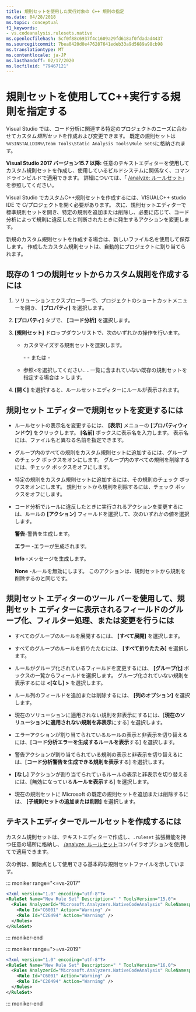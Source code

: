 ```yaml
---
title: 規則セットを使用した実行対象の C++ 規則の指定
ms.date: 04/28/2018
ms.topic: conceptual
f1_keywords:
- vs.codeanalysis.rulesets.native
ms.openlocfilehash: 5cf0f88c6937f4c1609a29fd618af0fdadad4437
ms.sourcegitcommit: 7bea0420d0e476287641edeb33a9d5689a98cb98
ms.translationtype: MT
ms.contentlocale: ja-JP
ms.lasthandoff: 02/17/2020
ms.locfileid: "79467121"
---
```

# <a name="use-rule-sets-to-specify-the-c-rules-to-run"></a>規則セットを使用してC++実行する規則を指定する

Visual Studio では、コード分析に関連する特定のプロジェクトのニーズに合わせてカスタム*規則セット*を作成および変更できます。 既定の規則セットは `%VSINSTALLDIR%\Team Tools\Static Analysis Tools\Rule Sets`に格納されます。

**Visual Studio 2017 バージョン15.7 以降:** 任意のテキストエディターを使用してカスタム規則セットを作成し、使用しているビルドシステムに関係なく、コマンドラインビルドで適用できます。 詳細については、「 [/analyze: ルールセット](/cpp/build/reference/analyze-code-analysis)」を参照してください。

Visual Studio でカスタムC++規則セットを作成するには、VISUALC++ studio IDE で C/プロジェクトを開く必要があります。 次に、規則セットエディターで標準規則セットを開き、特定の規則を追加または削除し、必要に応じて、コード分析によって規則に違反したと判断されたときに発生するアクションを変更します。

新規のカスタム規則セットを作成する場合は、新しいファイル名を使用して保存します。 作成したカスタム規則セットは、自動的にプロジェクトに割り当てられます。

## <a name="to-create-a-custom-rule-from-a-single-existing-rule-set"></a>既存の 1 つの規則セットからカスタム規則を作成するには

1. ソリューションエクスプローラーで、プロジェクトのショートカットメニューを開き、 **[プロパティ]** を選択します。

1. **[プロパティ]** タブで、 **[コード分析]** を選択します。

1. **[規則セット]** ドロップダウンリストで、次のいずれかの操作を行います。

   - カスタマイズする規則セットを選択します。

     \- - または -

   - 参照\<を選択してください.. **.** 一覧に含まれていない既存の規則セットを指定する場合は > します。

1. **[開く]** を選択すると、ルールセットエディターにルールが表示されます。

## <a name="to-modify-a-rule-set-in-the-rule-set-editor"></a>規則セット エディターで規則セットを変更するには

- ルールセットの表示名を変更するには、 **[表示]** メニューの **[プロパティウィンドウ]** をクリックします。 **[名前]** ボックスに表示名を入力します。 表示名には、ファイル名と異なる名前を指定できます。

- グループ内のすべての規則をカスタム規則セットに追加するには、グループのチェック ボックスをオンにします。 グループ内のすべての規則を削除するには、チェック ボックスをオフにします。

- 特定の規則をカスタム規則セットに追加するには、その規則のチェック ボックスをオンにします。 規則セットから規則を削除するには、チェック ボックスをオフにします。

- コード分析でルールに違反したときに実行されるアクションを変更するには、ルールの **[アクション]** フィールドを選択して、次のいずれかの値を選択します。

     **警告**-警告を生成します。

     **エラー** -エラーが生成されます。

     **Info** -メッセージを生成します。

     **None** -ルールを無効にします。 このアクションは、規則セットから規則を削除するのと同じです。

## <a name="to-group-filter-or-change-the-fields-in-the-rule-set-editor-by-using-the-rule-set-editor-toolbar"></a>規則セット エディターのツール バーを使用して、規則セット エディターに表示されるフィールドのグループ化、フィルター処理、または変更を行うには

- すべてのグループのルールを展開するには、 **[すべて展開]** を選択します。

- すべてのグループのルールを折りたたむには、 **[すべて折りたたみ]** を選択します。

- ルールがグループ化されているフィールドを変更するには、 **[グループ化]** ボックスの一覧からフィールドを選択します。 グループ化されていない規則を表示するには **\<[なし] >** を選択します。

- ルール列のフィールドを追加または削除するには、 **[列のオプション]** を選択します。

- 現在のソリューションに適用されない規則を非表示にするには、[**現在のソリューションに適用されない規則を非表示**にする] を選択します。

- エラーアクションが割り当てられているルールの表示と非表示を切り替えるには、[**コード分析エラーを生成するルールを表示**する] を選択します。

- 警告アクションが割り当てられている規則の表示と非表示を切り替えるには、[**コード分析警告を生成できる規則を表示**する] を選択します。

- **[なし**] アクションが割り当てられているルールの表示と非表示を切り替えるには、[無効になっている**ルールを表示**する] を選択します。

- 現在の規則セットに Microsoft の既定の規則セットを追加または削除するには、 **[子規則セットの追加または削除]** を選択します。

## <a name="to-create-a-rule-set-in-a-text-editor"></a>テキストエディターでルールセットを作成するには

カスタム規則セットは、テキストエディターで作成し、`.ruleset` 拡張機能を持つ任意の場所に格納し、 [/analyze: ルールセット](/cpp/build/reference/analyze-code-analysis)コンパイラオプションを使用してで適用できます。

次の例は、開始点として使用できる基本的な規則セットファイルを示しています。

::: moniker range="<=vs-2017"

```xml
<?xml version="1.0" encoding="utf-8"?>
<RuleSet Name="New Rule Set" Description=" " ToolsVersion="15.0">
  <Rules AnalyzerId="Microsoft.Analyzers.NativeCodeAnalysis" RuleNamespace="Microsoft.Rules.Native">
    <Rule Id="C6001" Action="Warning" />
    <Rule Id="C26494" Action="Warning" />
  </Rules>
</RuleSet>
```

::: moniker-end

::: moniker range=">=vs-2019"

```xml
<?xml version="1.0" encoding="utf-8"?>
<RuleSet Name="New Rule Set" Description=" " ToolsVersion="16.0">
  <Rules AnalyzerId="Microsoft.Analyzers.NativeCodeAnalysis" RuleNamespace="Microsoft.Rules.Native">
    <Rule Id="C6001" Action="Warning" />
    <Rule Id="C26494" Action="Warning" />
  </Rules>
</RuleSet>
```

::: moniker-end
